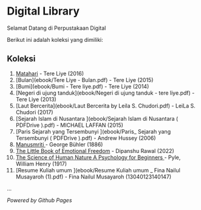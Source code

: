 # Digital Library

Selamat Datang di Perpustakaan Digital

Berikut ini adalah koleksi yang dimiliki:
## Koleksi

1. [Matahari](ebook/Tere_Liye_-_Matahari.pdf.pdf) - Tere Liye (2016)
2. [Bulan](ebook/Tere Liye - Bulan.pdf) - Tere Liye (2015)
3. [Bumi](ebook/Bumi - Tere liye.pdf) - Tere Liye (2014)
4. [Negeri di ujung tanduk](ebook/Negeri di ujung tanduk - tere liye.pdf) - Tere Liye (2013)
5. [Laut Bercerita](ebook/Laut Bercerita by Leila S. Chudori.pdf) - LeiLa S. Chudori (2017)
6. [Sejarah Islam di Nusantara ](ebook/Sejarah Islam di Nusantara ( PDFDrive ).pdf) - MICHAEL LAFFAN (2015)
7. [Paris Sejarah yang Tersembunyi ](ebook/Paris_ Sejarah yang Tersembunyi ( PDFDrive ).pdf) - Andrew Hussey (2006)
8. [Manusmriti ](ebook/Manusmriti.pdf) - George Bühler (1886)
9. [The Little Book of Emotional Freedom](ebook/The-Little-Book-of-Emotional-Freedom.pdf) - Dipanshu Rawal (2022) 
10. [The Science of Human Nature A Psychology for Beginners ](ebook/The-Science-of-Human-Nature-A-Psychology-for-Beginners.pdf) - Pyle, William Henry (1917)
11. [Resume Kuliah umum ](ebook/Resume Kuliah umum _ Fina Nailul Musayaroh (1).pdf) - Fina Nailul Musayaroh (13040123140147)



...

*Powered by Github Pages*
